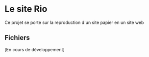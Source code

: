 # Le site Rio

Ce projet se porte sur la reproduction d'un site papier en un site web

## Fichiers

[En cours de développement]